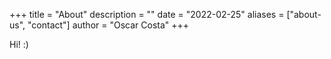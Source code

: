 +++
title = "About"
description = ""
date = "2022-02-25"
aliases = ["about-us", "contact"]
author = "Oscar Costa"
+++

Hi! :)

